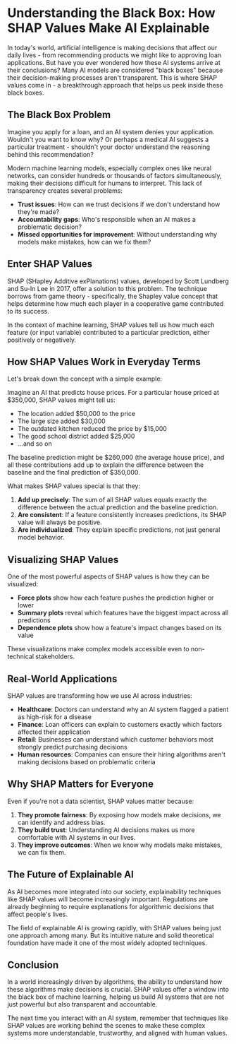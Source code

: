 # Understanding the Black Box: How SHAP Values Make AI Explainable

In today's world, artificial intelligence is making decisions that affect our daily lives - from recommending products we might like to approving loan applications. But have you ever wondered how these AI systems arrive at their conclusions? Many AI models are considered "black boxes" because their decision-making processes aren't transparent. This is where SHAP values come in - a breakthrough approach that helps us peek inside these black boxes.

## The Black Box Problem

Imagine you apply for a loan, and an AI system denies your application. Wouldn't you want to know why? Or perhaps a medical AI suggests a particular treatment - shouldn't your doctor understand the reasoning behind this recommendation?

Modern machine learning models, especially complex ones like neural networks, can consider hundreds or thousands of factors simultaneously, making their decisions difficult for humans to interpret. This lack of transparency creates several problems:

- **Trust issues**: How can we trust decisions if we don't understand how they're made?
- **Accountability gaps**: Who's responsible when an AI makes a problematic decision?
- **Missed opportunities for improvement**: Without understanding why models make mistakes, how can we fix them?

## Enter SHAP Values

SHAP (SHapley Additive exPlanations) values, developed by Scott Lundberg and Su-In Lee in 2017, offer a solution to this problem. The technique borrows from game theory - specifically, the Shapley value concept that helps determine how much each player in a cooperative game contributed to its success.

In the context of machine learning, SHAP values tell us how much each feature (or input variable) contributed to a particular prediction, either positively or negatively.

## How SHAP Values Work in Everyday Terms

Let's break down the concept with a simple example:

Imagine an AI that predicts house prices. For a particular house priced at $350,000, SHAP values might tell us:

- The location added $50,000 to the price
- The large size added $30,000
- The outdated kitchen reduced the price by $15,000
- The good school district added $25,000
- ...and so on

The baseline prediction might be $260,000 (the average house price), and all these contributions add up to explain the difference between the baseline and the final prediction of $350,000.

What makes SHAP values special is that they:

1. **Add up precisely**: The sum of all SHAP values equals exactly the difference between the actual prediction and the baseline prediction.
2. **Are consistent**: If a feature consistently increases predictions, its SHAP value will always be positive.
3. **Are individualized**: They explain specific predictions, not just general model behavior.

## Visualizing SHAP Values

One of the most powerful aspects of SHAP values is how they can be visualized:

- **Force plots** show how each feature pushes the prediction higher or lower
- **Summary plots** reveal which features have the biggest impact across all predictions
- **Dependence plots** show how a feature's impact changes based on its value

These visualizations make complex models accessible even to non-technical stakeholders.

## Real-World Applications

SHAP values are transforming how we use AI across industries:

- **Healthcare**: Doctors can understand why an AI system flagged a patient as high-risk for a disease
- **Finance**: Loan officers can explain to customers exactly which factors affected their application
- **Retail**: Businesses can understand which customer behaviors most strongly predict purchasing decisions
- **Human resources**: Companies can ensure their hiring algorithms aren't making decisions based on problematic criteria

## Why SHAP Matters for Everyone

Even if you're not a data scientist, SHAP values matter because:

1. **They promote fairness**: By exposing how models make decisions, we can identify and address bias.
2. **They build trust**: Understanding AI decisions makes us more comfortable with AI systems in our lives.
3. **They improve outcomes**: When we know why models make mistakes, we can fix them.

## The Future of Explainable AI

As AI becomes more integrated into our society, explainability techniques like SHAP values will become increasingly important. Regulations are already beginning to require explanations for algorithmic decisions that affect people's lives.

The field of explainable AI is growing rapidly, with SHAP values being just one approach among many. But its intuitive nature and solid theoretical foundation have made it one of the most widely adopted techniques.

## Conclusion

In a world increasingly driven by algorithms, the ability to understand how these algorithms make decisions is crucial. SHAP values offer a window into the black box of machine learning, helping us build AI systems that are not just powerful but also transparent and accountable.

The next time you interact with an AI system, remember that techniques like SHAP values are working behind the scenes to make these complex systems more understandable, trustworthy, and aligned with human values.
